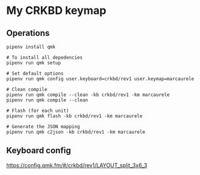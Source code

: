# My CRKBD keymap

## Operations

```console
pipenv install qmk

# To install all depedencies
pipenv run qmk setup

# Set default options
pipenv run qmk config user.keyboard=crkbd/rev1 user.keymap=marcaurele

# Clean compile
pipenv run qmk compile --clean -kb crkbd/rev1 -km marcaurele
pipenv run qmk compile --clean

# Flash (for each unit)
pipenv run qmk flash -kb crkbd/rev1 -km marcaurele

# Generate the JSON mapping
pipenv run qmk c2json -kb crkbd/rev1 -km marcaurele
```

## Keyboard config

<https://config.qmk.fm/#/crkbd/rev1/LAYOUT_split_3x6_3>
